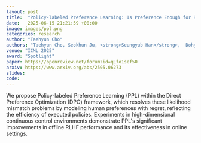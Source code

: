```yaml
---
layout: post
title:  "Policy-labeled Preference Learning: Is Preference Enough for RLHF?"
date:   2025-06-15 21:21:59 +00:00
image: images/ppl.png
categories: research
author: "Taehyun Cho"
authors: "Taehyun Cho, Seokhun Ju, <strong>Seungyub Han</strong>,  Dohyeong Kim, Kyungjae Lee,  Jungwoo Lee"
venue: "ICML 2025"
award: "Spotlight"
paper: https://openreview.net/forum?id=qLfo1sef50
arxiv: https://www.arxiv.org/abs/2505.06273
slides: 
code: 
---
```

 We propose Policy-labeled Preference Learning (PPL) within the Direct Preference Optimization (DPO) framework, which resolves these likelihood mismatch problems by modeling human preferences with regret, reflecting the efficiency of executed policies. Experiments in high-dimensional continuous control environments demonstrate PPL's significant improvements in offline RLHF performance and its effectiveness in online settings.